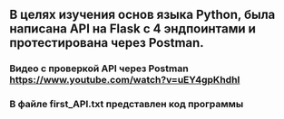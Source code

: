 ## В целях изучения основ языка Python, была написана API на Flask с 4 эндпоинтами и протестирована через Postman.
### Видео с проверкой API через Postman https://www.youtube.com/watch?v=uEY4gpKhdhI
### В файле first_API.txt представлен код программы